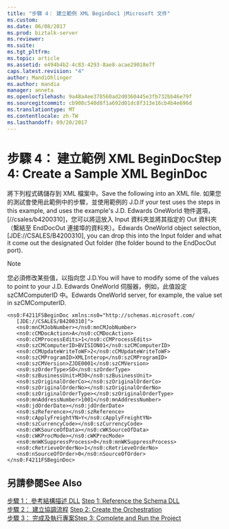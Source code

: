 ```yaml
---
title: "步驟 4： 建立範例 XML BeginDoc1 |Microsoft 文件"
ms.custom: 
ms.date: 06/08/2017
ms.prod: biztalk-server
ms.reviewer: 
ms.suite: 
ms.tgt_pltfrm: 
ms.topic: article
ms.assetid: e494b4b2-4c83-4293-8ae8-acae29018e7f
caps.latest.revision: "4"
author: MandiOhlinger
ms.author: mandia
manager: anneta
ms.openlocfilehash: 9a48a4ee378560ad2d0360445e3fb732bb46e79f
ms.sourcegitcommit: cb908c540d8f1a692d01dc8f313e16cb4b4e696d
ms.translationtype: MT
ms.contentlocale: zh-TW
ms.lasthandoff: 09/20/2017
---
```

# <a name="step-4-create-a-sample-xml-begindoc"></a><span data-ttu-id="9fdf2-102">步驟 4： 建立範例 XML BeginDoc</span><span class="sxs-lookup"><span data-stu-id="9fdf2-102">Step 4: Create a Sample XML BeginDoc</span></span>
<span data-ttu-id="9fdf2-103">將下列程式碼儲存到 XML 檔案中。</span><span class="sxs-lookup"><span data-stu-id="9fdf2-103">Save the following into an XML file.</span></span> <span data-ttu-id="9fdf2-104">如果您的測試會使用此範例中的步驟，並使用範例的 J.D.</span><span class="sxs-lookup"><span data-stu-id="9fdf2-104">If your test uses the steps in this example, and uses the example's J.D.</span></span> <span data-ttu-id="9fdf2-105">Edwards OneWorld 物件選項，[//csales/b4200310]，您可以將這放入 Input 資料夾並將其指定的 Out 資料夾 （繫結至 EndDocOut 連接埠的資料夾）。</span><span class="sxs-lookup"><span data-stu-id="9fdf2-105">Edwards OneWorld object selection, [JDE://CSALES/B4200310], you can drop this into the Input folder and what it come out the designated Out folder (the folder bound to the EndDocOut port).</span></span>  
  
> [!NOTE]
>  <span data-ttu-id="9fdf2-106">您必須修改某些值，以指向您 J.D.</span><span class="sxs-lookup"><span data-stu-id="9fdf2-106">You will have to modify some of the values to point to your J.D.</span></span> <span data-ttu-id="9fdf2-107">Edwards OneWorld 伺服器，例如，此值設定 szCMComputerID 中。</span><span class="sxs-lookup"><span data-stu-id="9fdf2-107">Edwards OneWorld server, for example, the value set in szCMComputerID.</span></span>  
  
```  
<ns0:F4211FSBeginDoc xmlns:ns0="http://schemas.microsoft.com/  
   [JDE://CSALES/B4200310]">  
   <ns0:mnCMJobNumber></ns0:mnCMJobNumber>  
   <ns0:cCMDocAction>A</ns0:cCMDocAction>  
   <ns0:cCMProcessEdits>1</ns0:cCMProcessEdits>  
   <ns0:szCMComputerID>BVISION01</ns0:szCMComputerID>  
   <ns0:cCMUpdateWriteToWF>2</ns0:cCMUpdateWriteToWF>  
   <ns0:szCMProgramID>XMLInterop</ns0:szCMProgramID>  
   <ns0:szCMVersion>ZJDE0001</ns0:szCMVersion>  
   <ns0:szOrderType>SO</ns0:szOrderType>  
   <ns0:szBusinessUnit>M30</ns0:szBusinessUnit>  
   <ns0:szOriginalOrderCo></ns0:szOriginalOrderCo>  
   <ns0:szOriginalOrderNo></ns0:szOriginalOrderNo>  
   <ns0:szOriginalOrderType></ns0:szOriginalOrderType>  
   <ns0:mnAddressNumber>1001</ns0:mnAddressNumber>  
   <ns0:jdOrderDate></ns0:jdOrderDate>  
   <ns0:szReference></ns0:szReference>  
   <ns0:cApplyFreightYN>Y</ns0:cApplyFreightYN>  
   <ns0:szCurrencyCode></ns0:szCurrencyCode>  
   <ns0:cWKSourceOfData></ns0:cWKSourceOfData>  
   <ns0:cWKProcMode></ns0:cWKProcMode>  
   <ns0:mnWKSuppressProcess>0</ns0:mnWKSuppressProcess>  
   <ns0:cRetrieveOrderNo>1</ns0:cRetrieveOrderNo>  
   <ns0:nSourceOfOrder>0</ns0:nSourceOfOrder>  
</ns0:F4211FSBeginDoc>  
```  
  
## <a name="see-also"></a><span data-ttu-id="9fdf2-108">另請參閱</span><span class="sxs-lookup"><span data-stu-id="9fdf2-108">See Also</span></span>  
 <span data-ttu-id="9fdf2-109">[步驟 1： 參考結構描述 DLL](../core/step-1-reference-the-schema-dll2.md) </span><span class="sxs-lookup"><span data-stu-id="9fdf2-109">[Step 1: Reference the Schema DLL](../core/step-1-reference-the-schema-dll2.md) </span></span>  
 <span data-ttu-id="9fdf2-110">[步驟 2： 建立協調流程](../core/step-2-create-the-orchestration1.md) </span><span class="sxs-lookup"><span data-stu-id="9fdf2-110">[Step 2: Create the Orchestration](../core/step-2-create-the-orchestration1.md) </span></span>  
 [<span data-ttu-id="9fdf2-111">步驟 3： 完成及執行專案</span><span class="sxs-lookup"><span data-stu-id="9fdf2-111">Step 3: Complete and Run the Project</span></span>](../core/step-3-complete-and-run-the-project2.md)